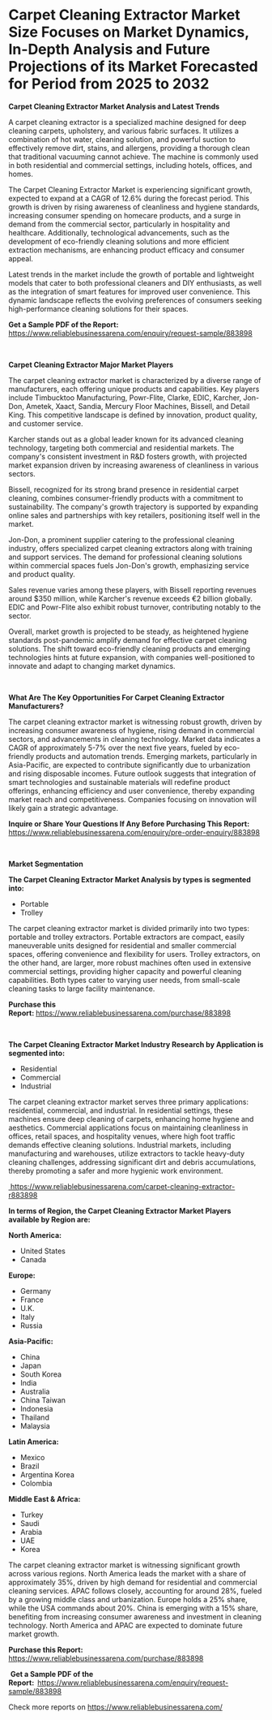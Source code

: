 <p><h1>Carpet Cleaning Extractor Market Size Focuses on Market Dynamics, In-Depth Analysis and Future Projections of its Market Forecasted for Period from 2025 to 2032</h1></p><p><strong>Carpet Cleaning Extractor Market Analysis and Latest Trends</strong></p>
<p><p>A carpet cleaning extractor is a specialized machine designed for deep cleaning carpets, upholstery, and various fabric surfaces. It utilizes a combination of hot water, cleaning solution, and powerful suction to effectively remove dirt, stains, and allergens, providing a thorough clean that traditional vacuuming cannot achieve. The machine is commonly used in both residential and commercial settings, including hotels, offices, and homes.</p><p>The Carpet Cleaning Extractor Market is experiencing significant growth, expected to expand at a CAGR of 12.6% during the forecast period. This growth is driven by rising awareness of cleanliness and hygiene standards, increasing consumer spending on homecare products, and a surge in demand from the commercial sector, particularly in hospitality and healthcare. Additionally, technological advancements, such as the development of eco-friendly cleaning solutions and more efficient extraction mechanisms, are enhancing product efficacy and consumer appeal. </p><p>Latest trends in the market include the growth of portable and lightweight models that cater to both professional cleaners and DIY enthusiasts, as well as the integration of smart features for improved user convenience. This dynamic landscape reflects the evolving preferences of consumers seeking high-performance cleaning solutions for their spaces.</p></p>
<p><strong>Get a Sample PDF of the Report:&nbsp;</strong> <a href="https://www.reliablebusinessarena.com/enquiry/request-sample/883898?utm_campaign=2381&utm_medium=2&utm_source=Github&utm_content=ia&utm_term=18022025&utm_id=carpet-cleaning-extractor">https://www.reliablebusinessarena.com/enquiry/request-sample/883898</a></p>
<p>&nbsp;</p>
<p><strong>Carpet Cleaning Extractor Major Market Players</strong></p>
<p><p>The carpet cleaning extractor market is characterized by a diverse range of manufacturers, each offering unique products and capabilities. Key players include Timbucktoo Manufacturing, Powr-Flite, Clarke, EDIC, Karcher, Jon-Don, Ametek, Xaact, Sandia, Mercury Floor Machines, Bissell, and Detail King. This competitive landscape is defined by innovation, product quality, and customer service.</p><p>Karcher stands out as a global leader known for its advanced cleaning technology, targeting both commercial and residential markets. The company's consistent investment in R&D fosters growth, with projected market expansion driven by increasing awareness of cleanliness in various sectors.</p><p>Bissell, recognized for its strong brand presence in residential carpet cleaning, combines consumer-friendly products with a commitment to sustainability. The company's growth trajectory is supported by expanding online sales and partnerships with key retailers, positioning itself well in the market.</p><p>Jon-Don, a prominent supplier catering to the professional cleaning industry, offers specialized carpet cleaning extractors along with training and support services. The demand for professional cleaning solutions within commercial spaces fuels Jon-Don's growth, emphasizing service and product quality.</p><p>Sales revenue varies among these players, with Bissell reporting revenues around $350 million, while Karcher's revenue exceeds €2 billion globally. EDIC and Powr-Flite also exhibit robust turnover, contributing notably to the sector.</p><p>Overall, market growth is projected to be steady, as heightened hygiene standards post-pandemic amplify demand for effective carpet cleaning solutions. The shift toward eco-friendly cleaning products and emerging technologies hints at future expansion, with companies well-positioned to innovate and adapt to changing market dynamics.</p></p>
<p>&nbsp;</p>
<p><strong>What Are The Key Opportunities For Carpet Cleaning Extractor Manufacturers?</strong></p>
<p><p>The carpet cleaning extractor market is witnessing robust growth, driven by increasing consumer awareness of hygiene, rising demand in commercial sectors, and advancements in cleaning technology. Market data indicates a CAGR of approximately 5-7% over the next five years, fueled by eco-friendly products and automation trends. Emerging markets, particularly in Asia-Pacific, are expected to contribute significantly due to urbanization and rising disposable incomes. Future outlook suggests that integration of smart technologies and sustainable materials will redefine product offerings, enhancing efficiency and user convenience, thereby expanding market reach and competitiveness. Companies focusing on innovation will likely gain a strategic advantage.</p></p>
<p><strong>Inquire or Share Your Questions If Any Before Purchasing This Report:</strong> <a href="https://www.reliablebusinessarena.com/enquiry/pre-order-enquiry/883898?utm_campaign=2381&utm_medium=2&utm_source=Github&utm_content=ia&utm_term=18022025&utm_id=carpet-cleaning-extractor">https://www.reliablebusinessarena.com/enquiry/pre-order-enquiry/883898</a></p>
<p>&nbsp;</p>
<p><strong>Market Segmentation</strong></p>
<p><strong>The Carpet Cleaning Extractor Market Analysis by types is segmented into:</strong></p>
<p><ul><li>Portable</li><li>Trolley</li></ul></p>
<p><p>The carpet cleaning extractor market is divided primarily into two types: portable and trolley extractors. Portable extractors are compact, easily maneuverable units designed for residential and smaller commercial spaces, offering convenience and flexibility for users. Trolley extractors, on the other hand, are larger, more robust machines often used in extensive commercial settings, providing higher capacity and powerful cleaning capabilities. Both types cater to varying user needs, from small-scale cleaning tasks to large facility maintenance.</p></p>
<p><strong>Purchase this Report:&nbsp;</strong><a href="https://www.reliablebusinessarena.com/purchase/883898?utm_campaign=2381&utm_medium=2&utm_source=Github&utm_content=ia&utm_term=18022025&utm_id=carpet-cleaning-extractor">https://www.reliablebusinessarena.com/purchase/883898</a></p>
<p>&nbsp;</p>
<p><strong>The Carpet Cleaning Extractor Market Industry Research by Application is segmented into:</strong></p>
<p><ul><li>Residential</li><li>Commercial</li><li>Industrial</li></ul></p>
<p><p>The carpet cleaning extractor market serves three primary applications: residential, commercial, and industrial. In residential settings, these machines ensure deep cleaning of carpets, enhancing home hygiene and aesthetics. Commercial applications focus on maintaining cleanliness in offices, retail spaces, and hospitality venues, where high foot traffic demands effective cleaning solutions. Industrial markets, including manufacturing and warehouses, utilize extractors to tackle heavy-duty cleaning challenges, addressing significant dirt and debris accumulations, thereby promoting a safer and more hygienic work environment.</p></p>
<p><a href="https://www.reliablebusinessarena.com/carpet-cleaning-extractor-r883898?utm_campaign=2381&utm_medium=2&utm_source=Github&utm_content=ia&utm_term=18022025&utm_id=carpet-cleaning-extractor">&nbsp;https://www.reliablebusinessarena.com/carpet-cleaning-extractor-r883898</a></p>
<p><strong>In terms of Region, the Carpet Cleaning Extractor Market Players available by Region are:</strong></p>
<p>
    <p> <strong> North America: </strong>
        <ul>
            <li>United States</li>
            <li>Canada</li>
        </ul>
        </p> 
    <p> <strong> Europe: </strong>
        <ul>
            <li>Germany</li>
            <li>France</li>
            <li>U.K.</li>
            <li>Italy</li>
            <li>Russia</li>
        </ul>
        </p> 
    <p> <strong> Asia-Pacific: </strong>
        <ul>
            <li>China</li>
            <li>Japan</li>
            <li>South Korea</li>
            <li>India</li>
            <li>Australia</li>
            <li>China Taiwan</li>
            <li>Indonesia</li>
            <li>Thailand</li>
            <li>Malaysia</li>
        </ul>
        </p> 
    <p> <strong> Latin America: </strong>
        <ul>
            <li>Mexico</li>
            <li>Brazil</li>
            <li>Argentina Korea</li>
            <li>Colombia</li>
        </ul>
        </p> 
    <p> <strong> Middle East & Africa: </strong>
        <ul>
            <li>Turkey</li>
            <li>Saudi</li>
            <li>Arabia</li>
            <li>UAE</li>
            <li>Korea</li>
        </ul>
    </p>
    </p>
<p><p>The carpet cleaning extractor market is witnessing significant growth across various regions. North America leads the market with a share of approximately 35%, driven by high demand for residential and commercial cleaning services. APAC follows closely, accounting for around 28%, fueled by a growing middle class and urbanization. Europe holds a 25% share, while the USA commands about 20%. China is emerging with a 15% share, benefiting from increasing consumer awareness and investment in cleaning technology. North America and APAC are expected to dominate future market growth.</p></p>
<p><strong>Purchase this Report: </strong><a href="https://www.reliablebusinessarena.com/purchase/883898?utm_campaign=2381&utm_medium=2&utm_source=Github&utm_content=ia&utm_term=18022025&utm_id=carpet-cleaning-extractor">https://www.reliablebusinessarena.com/purchase/883898</a></p>
<p>&nbsp;<strong>Get a Sample PDF of the Report:&nbsp;&nbsp;</strong><a href="https://www.reliablebusinessarena.com/enquiry/request-sample/883898?utm_campaign=2381&utm_medium=2&utm_source=Github&utm_content=ia&utm_term=18022025&utm_id=carpet-cleaning-extractor">https://www.reliablebusinessarena.com/enquiry/request-sample/883898</a></p>
<p><strong></strong></p>
<p>Check more reports on <a href="https://www.reliablebusinessarena.com/?utm_campaign=2381&utm_medium=2&utm_source=Github&utm_content=ia&utm_term=18022025&utm_id=carpet-cleaning-extractor">https://www.reliablebusinessarena.com/</a></p>